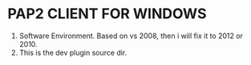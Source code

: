 # PAP2 CLIENT FOR WINDOWS

1.  Software Environment.
    Based on vs 2008, then i will fix it to 2012 or 2010.
2.  This is the dev plugin source dir.